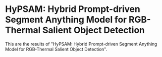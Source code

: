 # HyPSAM: Hybrid Prompt-driven Segment Anything Model for RGB-Thermal Salient Object Detection
This are the results of "HyPSAM: Hybrid Prompt-driven Segment Anything Model for RGB-Thermal Salient Object Detection".
